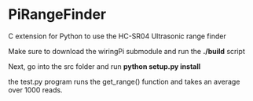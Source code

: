 PiRangeFinder
=============

C extension for Python to use the HC-SR04 Ultrasonic range finder

Make sure to download the wiringPi submodule and run the **./build** script

Next, go into the src folder and run **python setup.py install**

the test.py program runs the get_range() function and takes an average over 1000 reads.
